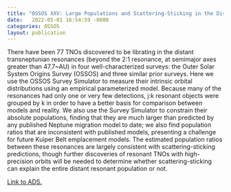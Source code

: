 ```yaml
---
title: "OSSOS XXV: Large Populations and Scattering-Sticking in the Distant Transneptunian Resonances"
date:   2022-05-01 16:54:59 -0800
categories: OSSOS
layout: publication
---
```

There have been 77 TNOs discovered to be librating in the distant transneptunian resonances (beyond the 2:1 resonance, at semimajor axes greater than 47.7~AU) in four well-characterized surveys: the Outer Solar System Origins Survey (OSSOS) and three similar prior surveys. Here we use the OSSOS Survey Simulator to measure their intrinsic orbital distributions using an empirical parameterized model. Because many of the resonances had only one or very few detections, j:k resonant objects were grouped by k in order to have a better basis for comparison between models and reality. We also use the Survey Simulator to constrain their absolute populations, finding that they are much larger than predicted by any published Neptune migration model to date; we also find population ratios that are inconsistent with published models, presenting a challenge for future Kuiper Belt emplacement models. The estimated population ratios between these resonances are largely consistent with scattering-sticking predictions, though further discoveries of resonant TNOs with high-precision orbits will be needed to determine whether scattering-sticking can explain the entire distant resonant population or not.

<a href="https://ui.adsabs.harvard.edu/abs/2022PSJ.....3..113C/abstract">Link to ADS.</a>
